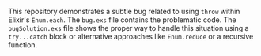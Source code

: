 This repository demonstrates a subtle bug related to using `throw` within Elixir's `Enum.each`. The `bug.exs` file contains the problematic code. The `bugSolution.exs` file shows the proper way to handle this situation using a `try...catch` block or alternative approaches like `Enum.reduce` or a recursive function.